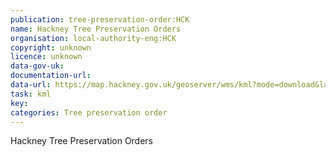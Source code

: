 ```yaml
---
publication: tree-preservation-order:HCK
name: Hackney Tree Preservation Orders
organisation: local-authority-eng:HCK
copyright: unknown
licence: unknown
data-gov-uk:
documentation-url:
data-url: https://map.hackney.gov.uk/geoserver/wms/kml?mode=download&layers=lbhdesign:Tree%20Preservation%20Orders%20Points
task: kml
key:
categories: Tree preservation order
---
```


Hackney Tree Preservation Orders
